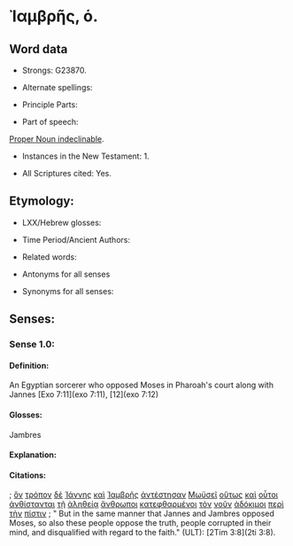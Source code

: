 # Ἰαμβρῆς, ὁ.

<!-- Status: S3=Needs2ndReview -->
<!-- Lexica used for edits: BDAG, LN, FFM, A-S  -->

## Word data

* Strongs: G23870.

* Alternate spellings:

* Principle Parts: 

* Part of speech: 

[Proper Noun indeclinable](http://ugg.readthedocs.io/en/latest/proper_noun_indeclinable.html).

* Instances in the New Testament: 1.

* All Scriptures cited: Yes.

## Etymology: 


* LXX/Hebrew glosses: 


* Time Period/Ancient Authors: 


* Related words: 

* Antonyms for all senses

* Synonyms for all senses: 


## Senses: 


### Sense  1.0: 

#### Definition: 

An Egyptian sorcerer who opposed Moses in Pharoah's court along with Jannes [Exo 7:11](exo 7:11), [12](exo 7:12)

#### Glosses: 

Jambres

#### Explanation: 


#### Citations: 

; [ὃν](../G37390/01.md) [τρόπον](../G51580/01.md) [δὲ](../G11610/01.md) [Ἰάννης](../G23890/01.md) [καὶ](../G25320/01.md) [Ἰαμβρῆς](../G23870/01.md) [ἀντέστησαν](../G04360/01.md) [Μωϋσεῖ](../G34750/01.md) [οὕτως](../G37790/01.md) [καὶ](../G25320/01.md) [οὗτοι](../G37780/01.md) [ἀνθίστανται](../G04360/01.md) [τῇ](../G35880/01.md) [ἀληθείᾳ](../G02250/01.md) [ἄνθρωποι](../G04440/01.md) [κατεφθαρμένοι](../G27040/01.md) [τὸν](../G35880/01.md) [νοῦν](../G35630/01.md) [ἀδόκιμοι](../G00960/01.md) [περὶ](../G40120/01.md) [τὴν](../G35880/01.md) [πίστιν](../G41020/01.md)
; " But in the same manner that Jannes and Jambres opposed Moses, so also these people oppose the truth, people corrupted in their mind, and disqualified with regard to the faith." (ULT): 
[2Tim 3:8](2ti 3:8).
